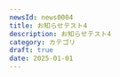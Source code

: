 ```yaml
---
newsId: news0004
title: お知らせテスト4
description: お知らせテスト4
category: カテゴリ
draft: true
date: 2025-01-01
---
```

